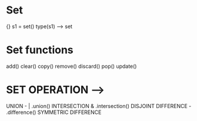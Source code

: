 # Set
 {}
 s1 = set()
 type(s1)
 --> set
# Set functions
add()
clear()
copy()
remove()
discard()
pop()
update()

# SET OPERATION -->
UNION - | .union()
INTERSECTION  & .intersection()
DISJOINT 
DIFFERENCE - .difference()
SYMMETRIC DIFFERENCE 
